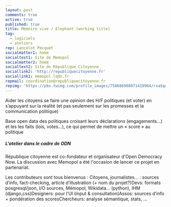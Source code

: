 ```yaml
---
layout: post
comments: true
active: true
published: true
title: Mémoire vive / Elephant (working title)
tag:
  - logiciels
  - ateliers
rep: Lancelot Pecquet
socialmatter1: home
socialtext1: Site de Memopol
socialmatter2: home
socialtext2: Site de République Citoyenne
sociallink2: 'http://republiquecitoyenne.fr'
sociallink1: memopol.lqdn.fr
repmail: coordination@republiquecitoyenne.fr
repimg: 'https://pbs.twimg.com/profile_images/758686908071419904/rxaSquok.jpg'
---
```

Aider les citoyens se faire une opinion des H/F politiques (et voter) en s’appuyant sur la réalité (et pas seulement sur les promesses et la communication politique)
 
Base open data des politiques croisant leurs déclarations (engagements…) et les les faits (lois, votes…),
ce qui permet de mettre un  « score » au politique

##### L'atelier dans le cadre de ODN

République citoyenne est co-fondateur et organisateur d'Open Democracy Now. La discussion avec Memopol
a été l'occasion de lancer ce projet en partenariat.

Les contributeurs sont tous bienvenus :
Citoyens, journalistes… : sources d’info, fact-checking, article d’illustration (+ nom du projet?)Devs: formats posgresql/json, I/O sources, Mémopol, Wikidata… (python), IHM (django,css)Designers: pour l’UI (input & consultation)Assos: sources d’info + pondération des scoresChercheurs: analyse sémantique, stats, …

